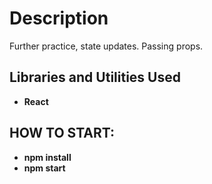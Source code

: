 <h1>Description</h1>
Further practice, state updates. Passing props. 
<br />

<h2>Libraries and Utilities Used</h2>

- <b>React</b>

<h2>HOW TO START:</h2>

- <b>npm install</b>
- <b>npm start</b>
